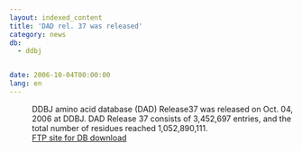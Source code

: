 ```yaml
---
layout: indexed_content
title: 'DAD rel. 37 was released'
category: news
db:
  - ddbj


date: 2006-10-04T00:00:00
lang: en
---
```


<dd>DDBJ amino acid database (DAD) Release37 was released on Oct. 04, 2006 at DDBJ. DAD Release 37 consists of 3,452,697 entries, and the total number of residues reached 1,052,890,111.
<dd><a href="/services/index-e.html ">FTP site for DB download</a></dd>
</dd>
